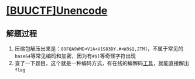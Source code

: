 # [[BUUCTF]Unencode](https://buuoj.cn/challenges#Unencode)

## 解题过程

1. 压缩包解压出来是：`89FQA9WMD<V1A<V1S83DY.#<W3$Q,2TM]`，不属于常见的`base64`等常见编码和加密，因为有`#$]`等奇怪字符出现
2. 查了一下题目，这个就是一种编码方式，有在线的编解码[工具](http://web.chacuo.net/charsetuuencode)，就能直接解出`flag`